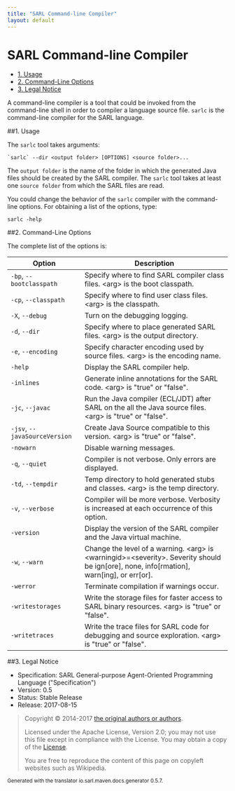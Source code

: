 ```yaml
---
title: "SARL Command-line Compiler"
layout: default
---
```


# SARL Command-line Compiler


<ul class="page_outline" id="page_outline">

<li><a href="#1-usage">1. Usage</a></li>
<li><a href="#2-command-line-options">2. Command-Line Options</a></li>
<li><a href="#3-legal-notice">3. Legal Notice</a></li>

</ul>




A command-line compiler is a tool that could be invoked from the command-line shell in order to compiler a language source file.
`sarlc` is the command-line compiler for the SARL language.

##1. Usage

The `sarlc` tool takes arguments:


	`sarlc` --dir <output folder> [OPTIONS] <source folder>...


The `output folder` is the name of the folder in which the generated Java files should be created by the SARL compiler.
The `sarlc` tool takes at least one `source folder` from which the SARL files are read.

You could change the behavior of the `sarlc` compiler with the command-line options.
For obtaining a list of the options, type:

	sarlc -help


##2. Command-Line Options

The complete list of the options is:



| Option | Description |
| ------ | ----------- |
| `-bp`, `--bootclasspath` | Specify where to find SARL compiler class files. &lt;arg&gt; is the boot classpath. |
| `-cp`, `--classpath` | Specify where to find user class files. &lt;arg&gt; is the classpath. |
| `-X`, `--debug` | Turn on the debugging logging. |
| `-d`, `--dir` | Specify where to place generated SARL files. &lt;arg&gt; is the output directory. |
| `-e`, `--encoding` | Specify character encoding used by source files. &lt;arg&gt; is the encoding name. |
| `-help` | Display the SARL compiler help. |
| `-inlines` | Generate inline annotations for the SARL code. &lt;arg&gt; is "true" or "false". |
| `-jc`, `--javac` | Run the Java compiler (ECL/JDT) after SARL on the all the Java source files. &lt;arg&gt; is "true" or "false". |
| `-jsv`, `--javaSourceVersion` | Create Java Source compatible to this version. &lt;arg&gt; is "true" or "false". |
| `-nowarn` | Disable warning messages. |
| `-q`, `--quiet` | Compiler is not verbose. Only errors are displayed. |
| `-td`, `--tempdir` | Temp directory to hold generated stubs and classes. &lt;arg&gt; is the temp directory. |
| `-v`, `--verbose` | Compiler will be more verbose. Verbosity is increased at each occurrence of this option. |
| `-version` | Display the version of the SARL compiler and the Java virtual machine. |
| `-w`, `--warn` | Change the level of a warning. &lt;arg&gt; is &lt;warningid&gt;=&lt;severity&gt;. Severity should be ign[ore], none, info[rmation], warn[ing], or err[or]. |
| `-werror` | Terminate compilation if warnings occur. |
| `-writestorages` | Write the storage files for faster access to SARL binary resources. &lt;arg&gt; is "true" or "false". |
| `-writetraces` | Write the trace files for SARL code for debugging and source exploration. &lt;arg&gt; is "true" or "false". |




##3. Legal Notice

* Specification: SARL General-purpose Agent-Oriented Programming Language ("Specification")
* Version: 0.5
* Status: Stable Release
* Release: 2017-08-15

> Copyright &copy; 2014-2017 [the original authors or authors](http://www.sarl.io/about/index.html).
>
> Licensed under the Apache License, Version 2.0;
> you may not use this file except in compliance with the License.
> You may obtain a copy of the [License](http://www.apache.org/licenses/LICENSE-2.0).
>
> You are free to reproduce the content of this page on copyleft websites such as Wikipedia.

<small>Generated with the translator io.sarl.maven.docs.generator 0.5.7.</small>
